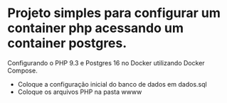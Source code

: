 # Projeto simples para configurar um container php acessando um container postgres.

Configurando o PHP 9.3 e Postgres 16 no Docker utilizando Docker Compose.
* Coloque a configuração inicial do banco de dados em dados.sql
* Coloque os arquivos PHP na pasta wwww
